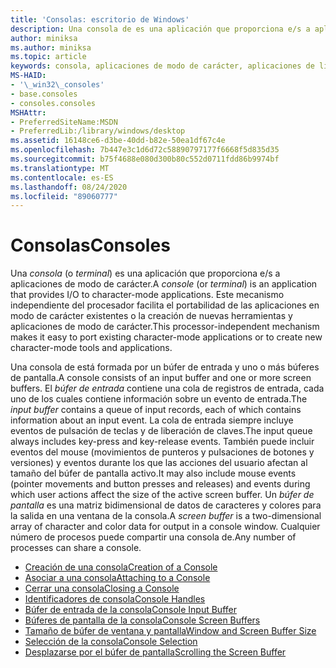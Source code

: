 ```yaml
---
title: 'Consolas: escritorio de Windows'
description: Una consola de es una aplicación que proporciona e/s a aplicaciones de línea de comandos.
author: miniksa
ms.author: miniksa
ms.topic: article
keywords: consola, aplicaciones de modo de carácter, aplicaciones de línea de comandos, aplicaciones de terminal, API de consola
MS-HAID:
- '\_win32\_consoles'
- base.consoles
- consoles.consoles
MSHAttr:
- PreferredSiteName:MSDN
- PreferredLib:/library/windows/desktop
ms.assetid: 16148ce6-d3be-40dd-b82e-50ea1df67c4e
ms.openlocfilehash: 7b447e3c1d6d72c58890797177f6668f5d835d35
ms.sourcegitcommit: b75f4688e080d300b80c552d0711fdd86b9974bf
ms.translationtype: MT
ms.contentlocale: es-ES
ms.lasthandoff: 08/24/2020
ms.locfileid: "89060777"
---
```

# <a name="consoles"></a><span data-ttu-id="e6367-104">Consolas</span><span class="sxs-lookup"><span data-stu-id="e6367-104">Consoles</span></span>

<span data-ttu-id="e6367-105">Una *consola* (o *terminal*) es una aplicación que proporciona e/s a aplicaciones de modo de carácter.</span><span class="sxs-lookup"><span data-stu-id="e6367-105">A *console* (or *terminal*) is an application that provides I/O to character-mode applications.</span></span> <span data-ttu-id="e6367-106">Este mecanismo independiente del procesador facilita el portabilidad de las aplicaciones en modo de carácter existentes o la creación de nuevas herramientas y aplicaciones de modo de carácter.</span><span class="sxs-lookup"><span data-stu-id="e6367-106">This processor-independent mechanism makes it easy to port existing character-mode applications or to create new character-mode tools and applications.</span></span>

<span data-ttu-id="e6367-107">Una consola de está formada por un búfer de entrada y uno o más búferes de pantalla.</span><span class="sxs-lookup"><span data-stu-id="e6367-107">A console consists of an input buffer and one or more screen buffers.</span></span> <span data-ttu-id="e6367-108">El *búfer de entrada* contiene una cola de registros de entrada, cada uno de los cuales contiene información sobre un evento de entrada.</span><span class="sxs-lookup"><span data-stu-id="e6367-108">The *input buffer* contains a queue of input records, each of which contains information about an input event.</span></span> <span data-ttu-id="e6367-109">La cola de entrada siempre incluye eventos de pulsación de teclas y de liberación de claves.</span><span class="sxs-lookup"><span data-stu-id="e6367-109">The input queue always includes key-press and key-release events.</span></span> <span data-ttu-id="e6367-110">También puede incluir eventos del mouse (movimientos de punteros y pulsaciones de botones y versiones) y eventos durante los que las acciones del usuario afectan al tamaño del búfer de pantalla activo.</span><span class="sxs-lookup"><span data-stu-id="e6367-110">It may also include mouse events (pointer movements and button presses and releases) and events during which user actions affect the size of the active screen buffer.</span></span> <span data-ttu-id="e6367-111">Un *búfer de pantalla* es una matriz bidimensional de datos de caracteres y colores para la salida en una ventana de la consola.</span><span class="sxs-lookup"><span data-stu-id="e6367-111">A *screen buffer* is a two-dimensional array of character and color data for output in a console window.</span></span> <span data-ttu-id="e6367-112">Cualquier número de procesos puede compartir una consola de.</span><span class="sxs-lookup"><span data-stu-id="e6367-112">Any number of processes can share a console.</span></span>

- [<span data-ttu-id="e6367-113">Creación de una consola</span><span class="sxs-lookup"><span data-stu-id="e6367-113">Creation of a Console</span></span>](creation-of-a-console.md)
- [<span data-ttu-id="e6367-114">Asociar a una consola</span><span class="sxs-lookup"><span data-stu-id="e6367-114">Attaching to a Console</span></span>](attaching-to-a-console.md)
- [<span data-ttu-id="e6367-115">Cerrar una consola</span><span class="sxs-lookup"><span data-stu-id="e6367-115">Closing a Console</span></span>](closing-a-console.md)
- [<span data-ttu-id="e6367-116">Identificadores de consola</span><span class="sxs-lookup"><span data-stu-id="e6367-116">Console Handles</span></span>](console-handles.md)
- [<span data-ttu-id="e6367-117">Búfer de entrada de la consola</span><span class="sxs-lookup"><span data-stu-id="e6367-117">Console Input Buffer</span></span>](console-input-buffer.md)
- [<span data-ttu-id="e6367-118">Búferes de pantalla de la consola</span><span class="sxs-lookup"><span data-stu-id="e6367-118">Console Screen Buffers</span></span>](console-screen-buffers.md)
- [<span data-ttu-id="e6367-119">Tamaño de búfer de ventana y pantalla</span><span class="sxs-lookup"><span data-stu-id="e6367-119">Window and Screen Buffer Size</span></span>](window-and-screen-buffer-size.md)
- [<span data-ttu-id="e6367-120">Selección de la consola</span><span class="sxs-lookup"><span data-stu-id="e6367-120">Console Selection</span></span>](console-selection.md)
- [<span data-ttu-id="e6367-121">Desplazarse por el búfer de pantalla</span><span class="sxs-lookup"><span data-stu-id="e6367-121">Scrolling the Screen Buffer</span></span>](scrolling-the-screen-buffer.md)
